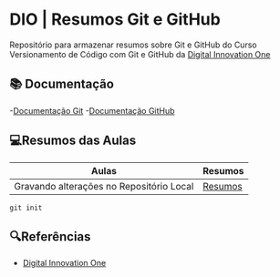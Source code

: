 
# DIO | Resumos Git e GitHub

Repositório para armazenar resumos sobre Git e GitHub do Curso Versionamento de Código com Git e GitHub da [Digital Innovation One](https://www.dio.me)

## 📚 Documentação
-[Documentação Git](https://git-scm.com/doc)
-[Documentação GitHub](https://docs.github.com)

## 💻Resumos das Aulas

| Aulas | Resumos |
|-------|---------|
|Gravando alterações no Repositório Local| [Resumos]()|

```
git init
```
## 🔍Referências

- [Digital Innovation One]()